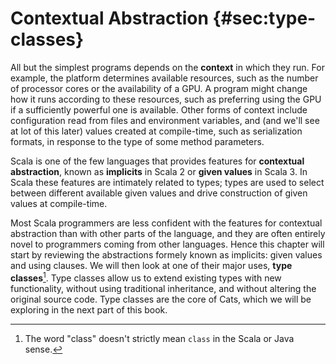 # Contextual Abstraction {#sec:type-classes}

All but the simplest programs depends on the **context** in which they run. For example, the platform determines available resources, such as the number of processor cores or the availability of a GPU. A program might change how it runs according to these resources, such as preferring using the GPU if a sufficiently powerful one is available. Other forms of context include configuration read from files and environment variables, and (and we'll see at lot of this later) values created at compile-time, such as serialization formats, in response to the type of some method parameters.

Scala is one of the few languages that provides features for **contextual abstraction**, known as **implicits** in Scala 2 or **given values** in Scala 3. In Scala these features are intimately related to types; types are used to select between different available given values and drive construction of given values at compile-time.

Most Scala programmers are less confident with the features for contextual abstraction than with other parts of the language, and they are often entirely novel to programmers coming from other languages. Hence this chapter will start by reviewing the abstractions formely known as implicits: given values and using clauses. We will then look at one of their major uses, **type classes**[^type-class-defn]. Type classes allow us to extend existing types with new functionality, without using traditional inheritance, and without altering the original source code. Type classes are the core of Cats, which we will be exploring in the next part of this book.

<!--
Type classes work well with another programming pattern: *algebraic data types*.
These are closed systems of types that we use to represent data or concepts.
Because the systems are closed (and therefore cannot be extended by other users),
we can process them using pattern matching
and the compiler will check the exhaustiveness of our case clauses.

There are two other patterns we need to cover in this chapter.
*Value classes* provide a way to wrap up
generic data types like `Strings` and `Ints`
and give them specific meanings in a given context.
The extra type information is useful when type classes.
*Type aliases* are another pattern that
provide aliases for large, complex types.
-->

[^type-class-defn]: The word "class" doesn't strictly mean `class` in the Scala or Java sense.
